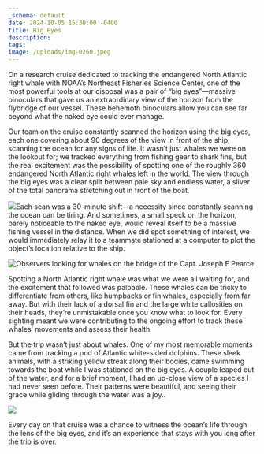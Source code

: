 ```yaml
---
_schema: default
date: 2024-10-05 15:30:00 -0400
title: Big Eyes
description:
tags:
image: /uploads/img-0260.jpeg
---
```

On a research cruise dedicated to tracking the endangered North Atlantic right whale with NOAA’s Northeast Fisheries Science Center, one of the most powerful tools at our disposal was a pair of “big eyes”—massive binoculars that gave us an extraordinary view of the horizon from the flybridge of our vessel. These behemoth binoculars allow you can see far beyond what the naked eye could ever manage.

Our team on the cruise constantly scanned the horizon using the big eyes, each one covering about 90 degrees of the view in front of the ship, scanning the ocean for any signs of life. It wasn’t just whales we were on the lookout for; we tracked everything from fishing gear to shark fins, but the real excitement was the possibility of spotting one of the roughly 360 endangered North Atlantic right whales left in the world. The view through the big eyes was a clear split between pale sky and endless water, a sliver of the total panorama stretching out in front of the boat.

![](/uploads/04f937bf-a3b9-4af6-aee7-d140e79c36a3-1-201-a.jpeg)Each scan was a 30-minute shift—a necessity since constantly scanning the ocean can be tiring. And sometimes, a small speck on the horizon, barely noticeable to the naked eye, would reveal itself to be a massive fishing vessel in the distance. When we did spot something of interest, we would immediately relay it to a teammate stationed at a computer to plot the object’s location relative to the ship.

![Observers looking for whales on the bridge of the Capt. Joseph E Pearce.](/uploads/beb75e79-45de-42cb-a952-92ae160e4fe5.jpeg)

Spotting a North Atlantic right whale was what we were all waiting for, and the excitement that followed was palpable. These whales can be tricky to differentiate from others, like humpbacks or fin whales, especially from far away. But with their lack of a dorsal fin and the large white callosities on their heads, they’re unmistakable once you know what to look for. Every sighting meant we were contributing to the ongoing effort to track these whales’ movements and assess their health.

But the trip wasn’t just about whales. One of my most memorable moments came from tracking a pod of Atlantic white-sided dolphins. These sleek animals, with a striking yellow streak along their bodies, came swimming towards the boat while I was stationed on the big eyes. A couple leaped out of the water, and for a brief moment, I had an up-close view of a species I had never seen before. Their patterns were beautiful, and seeing their grace while gliding through the water was a joy..

![](/uploads/40a69637-20b5-4cb0-8b4c-738d88871410-1-201-a.jpeg)

Every day on that cruise was a chance to witness the ocean’s life through the lens of the big eyes, and it’s an experience that stays with you long after the trip is over.

&nbsp;

&nbsp;